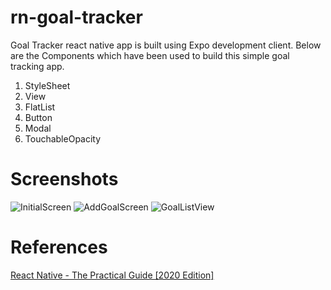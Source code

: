 # rn-goal-tracker

Goal Tracker react native app is built using Expo development client. Below are the Components which have been used to build this simple goal tracking app.

1. StyleSheet
2. View
3. FlatList
4. Button
5. Modal
6. TouchableOpacity

# Screenshots
![InitialScreen](https://github.com/abhishekkandi/rn-goal-tracker/blob/master/screenshots/Screenshot_1.png)
![AddGoalScreen](https://github.com/abhishekkandi/rn-goal-tracker/blob/master/screenshots/Screenshot_2.png)
![GoalListView](https://github.com/abhishekkandi/rn-goal-tracker/blob/master/screenshots/Screenshot_3.png)

# References
[React Native - The Practical Guide [2020 Edition]](https://www.udemy.com/course/react-native-the-practical-guide/)
